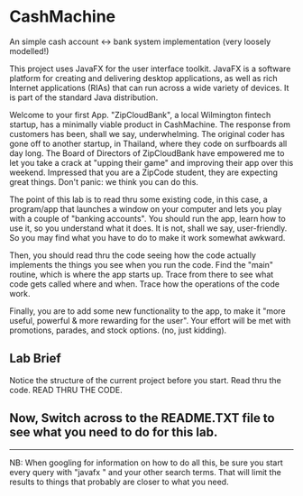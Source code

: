 # CashMachine
An simple cash account <-> bank system implementation (very loosely modelled!)

This project uses JavaFX for the user interface toolkit. JavaFX is a software platform for creating 
and delivering desktop applications, as well as rich Internet applications (RIAs) 
that can run across a wide variety of devices. It is part of the standard Java distribution.

Welcome to your first App. "ZipCloudBank", a local Wilmington fintech startup, has a minimally
viable product in CashMachine. The response from customers has been, shall we say, underwhelming.
The original coder has gone off to another startup, in Thailand, where they code on surfboards
all day long.
The Board of Directors of ZipCloudBank have empowered me to let you take a crack at "upping their game"
and improving their app over this weekend. Impressed that you are a ZipCode student, they are
expecting great things. Don't panic: we think you can do this.

The point of this lab is to read thru some existing code, in this case, a program/app that 
launches a window on your computer and lets you play with a couple of "banking accounts".
You should run the app, learn how to use it, so you understand what it does. It is not,
shall we say, user-friendly. So you may find what you have to do to make it work somewhat
awkward. 

Then, you should read thru the code seeing how the code actually implements the things you 
see when you run the code. Find the "main" routine, which is where the app starts up. Trace from there
to see what code gets called where and when. Trace how the operations of the code work.

Finally, you are to add some new functionality to the app, to make it "more useful, powerful &
more rewarding for the user". 
Your effort will be met with promotions, parades, and stock options. (no, just kidding).

## Lab Brief

Notice the structure of the current project before you start. Read thru the code. READ THRU THE CODE.

## Now, Switch across to the README.TXT file to see what you need to do for this lab.
___

NB:
When googling for information on how to do all this, be sure you start every query with "javafx " and your other search terms. That will limit the results to things that probably are closer to what you need.

